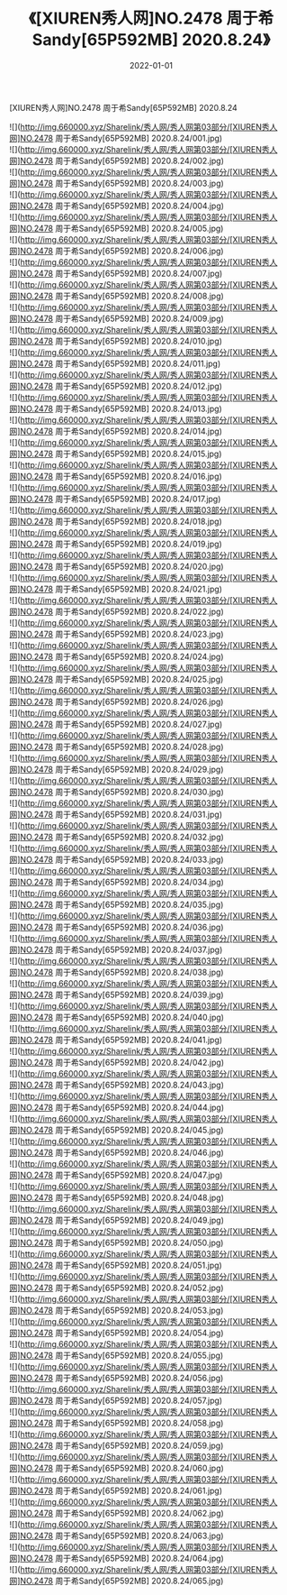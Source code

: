 ﻿---
layout: post
title:  《[XIUREN秀人网]NO.2478 周于希Sandy[65P592MB] 2020.8.24》
date:   2022-01-01
img: http://img.660000.xyz/Sharelink/秀人网/秀人网第03部分/[XIUREN秀人网]NO.2478 周于希Sandy[65P592MB] 2020.8.24/000.jpg
categories: [美女, 清纯, 唯美]
---

[XIUREN秀人网]NO.2478 周于希Sandy[65P592MB] 2020.8.24

 ![](http://img.660000.xyz/Sharelink/秀人网/秀人网第03部分/[XIUREN秀人网]NO.2478 周于希Sandy[65P592MB] 2020.8.24/001.jpg) <br>![](http://img.660000.xyz/Sharelink/秀人网/秀人网第03部分/[XIUREN秀人网]NO.2478 周于希Sandy[65P592MB] 2020.8.24/002.jpg) <br>![](http://img.660000.xyz/Sharelink/秀人网/秀人网第03部分/[XIUREN秀人网]NO.2478 周于希Sandy[65P592MB] 2020.8.24/003.jpg) <br>![](http://img.660000.xyz/Sharelink/秀人网/秀人网第03部分/[XIUREN秀人网]NO.2478 周于希Sandy[65P592MB] 2020.8.24/004.jpg) <br>![](http://img.660000.xyz/Sharelink/秀人网/秀人网第03部分/[XIUREN秀人网]NO.2478 周于希Sandy[65P592MB] 2020.8.24/005.jpg) <br>![](http://img.660000.xyz/Sharelink/秀人网/秀人网第03部分/[XIUREN秀人网]NO.2478 周于希Sandy[65P592MB] 2020.8.24/006.jpg) <br>![](http://img.660000.xyz/Sharelink/秀人网/秀人网第03部分/[XIUREN秀人网]NO.2478 周于希Sandy[65P592MB] 2020.8.24/007.jpg) <br>![](http://img.660000.xyz/Sharelink/秀人网/秀人网第03部分/[XIUREN秀人网]NO.2478 周于希Sandy[65P592MB] 2020.8.24/008.jpg) <br>![](http://img.660000.xyz/Sharelink/秀人网/秀人网第03部分/[XIUREN秀人网]NO.2478 周于希Sandy[65P592MB] 2020.8.24/009.jpg) <br>![](http://img.660000.xyz/Sharelink/秀人网/秀人网第03部分/[XIUREN秀人网]NO.2478 周于希Sandy[65P592MB] 2020.8.24/010.jpg) <br>![](http://img.660000.xyz/Sharelink/秀人网/秀人网第03部分/[XIUREN秀人网]NO.2478 周于希Sandy[65P592MB] 2020.8.24/011.jpg) <br>![](http://img.660000.xyz/Sharelink/秀人网/秀人网第03部分/[XIUREN秀人网]NO.2478 周于希Sandy[65P592MB] 2020.8.24/012.jpg) <br>![](http://img.660000.xyz/Sharelink/秀人网/秀人网第03部分/[XIUREN秀人网]NO.2478 周于希Sandy[65P592MB] 2020.8.24/013.jpg) <br>![](http://img.660000.xyz/Sharelink/秀人网/秀人网第03部分/[XIUREN秀人网]NO.2478 周于希Sandy[65P592MB] 2020.8.24/014.jpg) <br>![](http://img.660000.xyz/Sharelink/秀人网/秀人网第03部分/[XIUREN秀人网]NO.2478 周于希Sandy[65P592MB] 2020.8.24/015.jpg) <br>![](http://img.660000.xyz/Sharelink/秀人网/秀人网第03部分/[XIUREN秀人网]NO.2478 周于希Sandy[65P592MB] 2020.8.24/016.jpg) <br>![](http://img.660000.xyz/Sharelink/秀人网/秀人网第03部分/[XIUREN秀人网]NO.2478 周于希Sandy[65P592MB] 2020.8.24/017.jpg) <br>![](http://img.660000.xyz/Sharelink/秀人网/秀人网第03部分/[XIUREN秀人网]NO.2478 周于希Sandy[65P592MB] 2020.8.24/018.jpg) <br>![](http://img.660000.xyz/Sharelink/秀人网/秀人网第03部分/[XIUREN秀人网]NO.2478 周于希Sandy[65P592MB] 2020.8.24/019.jpg) <br>![](http://img.660000.xyz/Sharelink/秀人网/秀人网第03部分/[XIUREN秀人网]NO.2478 周于希Sandy[65P592MB] 2020.8.24/020.jpg) <br>![](http://img.660000.xyz/Sharelink/秀人网/秀人网第03部分/[XIUREN秀人网]NO.2478 周于希Sandy[65P592MB] 2020.8.24/021.jpg) <br>![](http://img.660000.xyz/Sharelink/秀人网/秀人网第03部分/[XIUREN秀人网]NO.2478 周于希Sandy[65P592MB] 2020.8.24/022.jpg) <br>![](http://img.660000.xyz/Sharelink/秀人网/秀人网第03部分/[XIUREN秀人网]NO.2478 周于希Sandy[65P592MB] 2020.8.24/023.jpg) <br>![](http://img.660000.xyz/Sharelink/秀人网/秀人网第03部分/[XIUREN秀人网]NO.2478 周于希Sandy[65P592MB] 2020.8.24/024.jpg) <br>![](http://img.660000.xyz/Sharelink/秀人网/秀人网第03部分/[XIUREN秀人网]NO.2478 周于希Sandy[65P592MB] 2020.8.24/025.jpg) <br>![](http://img.660000.xyz/Sharelink/秀人网/秀人网第03部分/[XIUREN秀人网]NO.2478 周于希Sandy[65P592MB] 2020.8.24/026.jpg) <br>![](http://img.660000.xyz/Sharelink/秀人网/秀人网第03部分/[XIUREN秀人网]NO.2478 周于希Sandy[65P592MB] 2020.8.24/027.jpg) <br>![](http://img.660000.xyz/Sharelink/秀人网/秀人网第03部分/[XIUREN秀人网]NO.2478 周于希Sandy[65P592MB] 2020.8.24/028.jpg) <br>![](http://img.660000.xyz/Sharelink/秀人网/秀人网第03部分/[XIUREN秀人网]NO.2478 周于希Sandy[65P592MB] 2020.8.24/029.jpg) <br>![](http://img.660000.xyz/Sharelink/秀人网/秀人网第03部分/[XIUREN秀人网]NO.2478 周于希Sandy[65P592MB] 2020.8.24/030.jpg) <br>![](http://img.660000.xyz/Sharelink/秀人网/秀人网第03部分/[XIUREN秀人网]NO.2478 周于希Sandy[65P592MB] 2020.8.24/031.jpg) <br>![](http://img.660000.xyz/Sharelink/秀人网/秀人网第03部分/[XIUREN秀人网]NO.2478 周于希Sandy[65P592MB] 2020.8.24/032.jpg) <br>![](http://img.660000.xyz/Sharelink/秀人网/秀人网第03部分/[XIUREN秀人网]NO.2478 周于希Sandy[65P592MB] 2020.8.24/033.jpg) <br>![](http://img.660000.xyz/Sharelink/秀人网/秀人网第03部分/[XIUREN秀人网]NO.2478 周于希Sandy[65P592MB] 2020.8.24/034.jpg) <br>![](http://img.660000.xyz/Sharelink/秀人网/秀人网第03部分/[XIUREN秀人网]NO.2478 周于希Sandy[65P592MB] 2020.8.24/035.jpg) <br>![](http://img.660000.xyz/Sharelink/秀人网/秀人网第03部分/[XIUREN秀人网]NO.2478 周于希Sandy[65P592MB] 2020.8.24/036.jpg) <br>![](http://img.660000.xyz/Sharelink/秀人网/秀人网第03部分/[XIUREN秀人网]NO.2478 周于希Sandy[65P592MB] 2020.8.24/037.jpg) <br>![](http://img.660000.xyz/Sharelink/秀人网/秀人网第03部分/[XIUREN秀人网]NO.2478 周于希Sandy[65P592MB] 2020.8.24/038.jpg) <br>![](http://img.660000.xyz/Sharelink/秀人网/秀人网第03部分/[XIUREN秀人网]NO.2478 周于希Sandy[65P592MB] 2020.8.24/039.jpg) <br>![](http://img.660000.xyz/Sharelink/秀人网/秀人网第03部分/[XIUREN秀人网]NO.2478 周于希Sandy[65P592MB] 2020.8.24/040.jpg) <br>![](http://img.660000.xyz/Sharelink/秀人网/秀人网第03部分/[XIUREN秀人网]NO.2478 周于希Sandy[65P592MB] 2020.8.24/041.jpg) <br>![](http://img.660000.xyz/Sharelink/秀人网/秀人网第03部分/[XIUREN秀人网]NO.2478 周于希Sandy[65P592MB] 2020.8.24/042.jpg) <br>![](http://img.660000.xyz/Sharelink/秀人网/秀人网第03部分/[XIUREN秀人网]NO.2478 周于希Sandy[65P592MB] 2020.8.24/043.jpg) <br>![](http://img.660000.xyz/Sharelink/秀人网/秀人网第03部分/[XIUREN秀人网]NO.2478 周于希Sandy[65P592MB] 2020.8.24/044.jpg) <br>![](http://img.660000.xyz/Sharelink/秀人网/秀人网第03部分/[XIUREN秀人网]NO.2478 周于希Sandy[65P592MB] 2020.8.24/045.jpg) <br>![](http://img.660000.xyz/Sharelink/秀人网/秀人网第03部分/[XIUREN秀人网]NO.2478 周于希Sandy[65P592MB] 2020.8.24/046.jpg) <br>![](http://img.660000.xyz/Sharelink/秀人网/秀人网第03部分/[XIUREN秀人网]NO.2478 周于希Sandy[65P592MB] 2020.8.24/047.jpg) <br>![](http://img.660000.xyz/Sharelink/秀人网/秀人网第03部分/[XIUREN秀人网]NO.2478 周于希Sandy[65P592MB] 2020.8.24/048.jpg) <br>![](http://img.660000.xyz/Sharelink/秀人网/秀人网第03部分/[XIUREN秀人网]NO.2478 周于希Sandy[65P592MB] 2020.8.24/049.jpg) <br>![](http://img.660000.xyz/Sharelink/秀人网/秀人网第03部分/[XIUREN秀人网]NO.2478 周于希Sandy[65P592MB] 2020.8.24/050.jpg) <br>![](http://img.660000.xyz/Sharelink/秀人网/秀人网第03部分/[XIUREN秀人网]NO.2478 周于希Sandy[65P592MB] 2020.8.24/051.jpg) <br>![](http://img.660000.xyz/Sharelink/秀人网/秀人网第03部分/[XIUREN秀人网]NO.2478 周于希Sandy[65P592MB] 2020.8.24/052.jpg) <br>![](http://img.660000.xyz/Sharelink/秀人网/秀人网第03部分/[XIUREN秀人网]NO.2478 周于希Sandy[65P592MB] 2020.8.24/053.jpg) <br>![](http://img.660000.xyz/Sharelink/秀人网/秀人网第03部分/[XIUREN秀人网]NO.2478 周于希Sandy[65P592MB] 2020.8.24/054.jpg) <br>![](http://img.660000.xyz/Sharelink/秀人网/秀人网第03部分/[XIUREN秀人网]NO.2478 周于希Sandy[65P592MB] 2020.8.24/055.jpg) <br>![](http://img.660000.xyz/Sharelink/秀人网/秀人网第03部分/[XIUREN秀人网]NO.2478 周于希Sandy[65P592MB] 2020.8.24/056.jpg) <br>![](http://img.660000.xyz/Sharelink/秀人网/秀人网第03部分/[XIUREN秀人网]NO.2478 周于希Sandy[65P592MB] 2020.8.24/057.jpg) <br>![](http://img.660000.xyz/Sharelink/秀人网/秀人网第03部分/[XIUREN秀人网]NO.2478 周于希Sandy[65P592MB] 2020.8.24/058.jpg) <br>![](http://img.660000.xyz/Sharelink/秀人网/秀人网第03部分/[XIUREN秀人网]NO.2478 周于希Sandy[65P592MB] 2020.8.24/059.jpg) <br>![](http://img.660000.xyz/Sharelink/秀人网/秀人网第03部分/[XIUREN秀人网]NO.2478 周于希Sandy[65P592MB] 2020.8.24/060.jpg) <br>![](http://img.660000.xyz/Sharelink/秀人网/秀人网第03部分/[XIUREN秀人网]NO.2478 周于希Sandy[65P592MB] 2020.8.24/061.jpg) <br>![](http://img.660000.xyz/Sharelink/秀人网/秀人网第03部分/[XIUREN秀人网]NO.2478 周于希Sandy[65P592MB] 2020.8.24/062.jpg) <br>![](http://img.660000.xyz/Sharelink/秀人网/秀人网第03部分/[XIUREN秀人网]NO.2478 周于希Sandy[65P592MB] 2020.8.24/063.jpg) <br>![](http://img.660000.xyz/Sharelink/秀人网/秀人网第03部分/[XIUREN秀人网]NO.2478 周于希Sandy[65P592MB] 2020.8.24/064.jpg) <br>![](http://img.660000.xyz/Sharelink/秀人网/秀人网第03部分/[XIUREN秀人网]NO.2478 周于希Sandy[65P592MB] 2020.8.24/065.jpg) <br>
